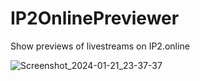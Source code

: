 # IP2OnlinePreviewer
Show previews of livestreams on IP2.online

![Screenshot_2024-01-21_23-37-37](https://github.com/splatert/IP2OnlinePreviewer/assets/82643571/dd85abc6-a812-4b5c-9ee2-fd9d062f8cac)
